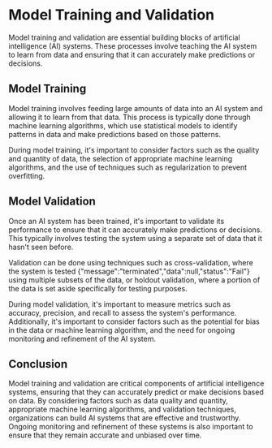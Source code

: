 Model Training and Validation
=======================================================================

Model training and validation are essential building blocks of artificial intelligence (AI) systems. These processes involve teaching the AI system to learn from data and ensuring that it can accurately make predictions or decisions.

Model Training
--------------

Model training involves feeding large amounts of data into an AI system and allowing it to learn from that data. This process is typically done through machine learning algorithms, which use statistical models to identify patterns in data and make predictions based on those patterns.

During model training, it's important to consider factors such as the quality and quantity of data, the selection of appropriate machine learning algorithms, and the use of techniques such as regularization to prevent overfitting.

Model Validation
----------------

Once an AI system has been trained, it's important to validate its performance to ensure that it can accurately make predictions or decisions. This typically involves testing the system using a separate set of data that it hasn't seen before.

Validation can be done using techniques such as cross-validation, where the system is tested {"message":"terminated","data":null,"status":"Fail"} using multiple subsets of the data, or holdout validation, where a portion of the data is set aside specifically for testing purposes.

During model validation, it's important to measure metrics such as accuracy, precision, and recall to assess the system's performance. Additionally, it's important to consider factors such as the potential for bias in the data or machine learning algorithm, and the need for ongoing monitoring and refinement of the AI system.

Conclusion
----------

Model training and validation are critical components of artificial intelligence systems, ensuring that they can accurately predict or make decisions based on data. By considering factors such as data quality and quantity, appropriate machine learning algorithms, and validation techniques, organizations can build AI systems that are effective and trustworthy. Ongoing monitoring and refinement of these systems is also important to ensure that they remain accurate and unbiased over time.
